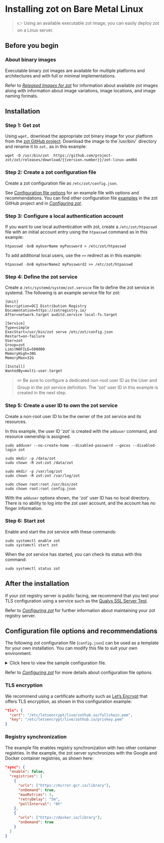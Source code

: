 # Installing zot on Bare Metal Linux

> :point_right: Using an available executable zot image, you can easily deploy zot on a Linux server.

## Before you begin

### About binary images

Executable binary zot images are available for multiple platforms and
architectures and with full or minimal implementations.

Refer to [*Released Images for zot*](../general/releases.md) for
information about available zot images along with information about
image variations, image locations, and image naming formats.

## Installation

### Step 1: Get zot

Using `wget,` download the appropriate zot binary image for your
platform from the [zot GitHub
project](https://github.com/project-zot/zot/releases). Download the
image to the\`/usr/bin/\` directory and rename it to `zot,` as in this
example:

    wget -O /usr/bin/zot  https://github.com/project-zot/zot/releases/download/{{version.number}}/zot-linux-amd64

### Step 2: Create a zot configuration file

Create a zot configuration file as `/etc/zot/config.json`.

See [Configuration file options](#config-file-options) for an example file with
options and recommendations. You can find other configuration file
[examples](https://github.com/project-zot/zot/tree/main/examples) in the
zot GitHub project and in [*Configuring zot*](../admin-guide/admin-configuration.md).

### Step 3: Configure a local authentication account

If you want to use local authentication with zot, create a
`/etc/zot/htpasswd` file with an initial account entry using the
`htpasswd` command as in this example:

    htpasswd -bnB myUserName myPassword > /etc/zot/htpasswd

To add additional local users, use the `>>` redirect as in this example:

    htpasswd -bnB myUserName2 myPassword2 >> /etc/zot/htpasswd

### Step 4: Define the zot service

Create a `/etc/systemd/system/zot.service` file to define the zot service in systemd. The following is an example service file for zot:

    [Unit]
    Description=OCI Distribution Registry
    Documentation=https://zotregistry.io/
    After=network.target auditd.service local-fs.target

    [Service]
    Type=simple
    ExecStart=/usr/bin/zot serve /etc/zot/config.json
    Restart=on-failure
    User=zot
    Group=zot
    LimitNOFILE=500000
    MemoryHigh=30G
    MemoryMax=32G

    [Install]
    WantedBy=multi-user.target

> :pencil2:
> Be sure to configure a dedicated non-root user ID as the User and Group in the zot service definition. The 'zot' user ID in this example is created in the next step.


### Step 5: Create a user ID to own the zot service

Create a non-root user ID to be the owner of the zot service and its resources.

In this example, the user ID 'zot' is created with the `adduser` command, and resource ownership is assigned.

    sudo adduser --no-create-home --disabled-password --gecos --disabled-login zot

    sudo mkdir -p /data/zot
    sudo chown -R zot:zot /data/zot

    sudo mkdir -p /var/log/zot
    sudo chown -R zot:zot /var/log/zot

    sudo chown root:root /usr/bin/zot
    sudo chown root:root config.json

With the `adduser` options shown, the 'zot' user ID has no local
directory. There is no ability to log into the zot user account, and the
account has no finger information.

### Step 6: Start zot

Enable and start the zot service with these commands:

    sudo systemctl enable zot
    sudo systemctl start zot

When the zot service has started, you can check its status with this
command:

    sudo systemctl status zot

## After the installation

If your zot registry server is public facing, we recommend that you test
your TLS configuration using a service such as the [Qualys SSL Server
Test](https://www.ssllabs.com/ssltest/).

Refer to [*Configuring zot*](../admin-guide/admin-configuration.md) for further information about maintaining your zot registry server.

<a name="config-file-options"></a>

## Configuration file options and recommendations

The following zot configuration file (`config.json`) can be used as a
template for your own installation. You can modify this file to suit
your own environment.


<details>
  <summary markdown="span">Click here to view the sample configuration file.</summary>

``` json
{
  "distSpecVersion":"1.0.1",
  "storage":{
    "dedupe": true,
    "gc": true,
    "gcDelay": "1h",
    "gcInterval": "6h",
    "rootDirectory":"/data/zot/"
  },
  "http": {
    "address":"0.0.0.0",
    "port":"443",
    "realm":"zot",
    "tls": {
      "cert": "/etc/letsencrypt/live/zothub.io/fullchain.pem",
      "key": "/etc/letsencrypt/live/zothub.io/privkey.pem"
    },
    "auth": {
      "htpasswd": {
        "path": "/etc/zot/htpasswd"
      },
      "failDelay": 5
    },
    "allowReadAccess": true
  },
  "log":{
    "level":"debug",
    "output":"/var/log/zot/zot.log",
    "audit":"/var/log/zot/zot-audit.log"
  },
  "extensions": {
    "search": {
      "enable": true,
      "cve": {
        "updateInterval": "24h"
      }
    },
    "sync": {
      "enable": false,
      "registries": [
        {
          "urls": ["https://mirror.gcr.io/library"],
          "onDemand": true,
          "maxRetries": 3,
          "retryDelay": "5m",
          "pollInterval": "6h"
        },
        {
          "urls": ["https://docker.io/library"],
          "onDemand": true
        }
      ]
    },
    "scrub": {
      "interval": "24h"
    }
  }
}
```

</details>

Refer to [*Configuring zot*](../admin-guide/admin-configuration.md) for more details about configuration file options.

### TLS encryption

We recommend using a certificate authority such as [Let’s
Encrypt](https://letsencrypt.org/) that offers TLS encryption, as shown
in this configuration example:

``` json
"tls": {
  "cert": "/etc/letsencrypt/live/zothub.io/fullchain.pem",
  "key": "/etc/letsencrypt/live/zothub.io/privkey.pem"
}
```

### Registry synchronization

The example file enables registry synchronization with two other
container registries. In the example, the zot server synchronizes with
the Google and Docker container registries, as shown here:

``` json
"sync": {
  "enable": false,
  "registries": [
    {
      "urls": ["https://mirror.gcr.io/library"],
      "onDemand": true,
      "maxRetries": 3,
      "retryDelay": "5m",
      "pollInterval": "6h"
    },
    {
      "urls": ["https://docker.io/library"],
      "onDemand": true
    }
  ]
}
```
